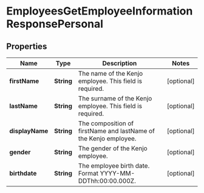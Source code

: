

# EmployeesGetEmployeeInformationResponsePersonal


## Properties

| Name | Type | Description | Notes |
|------------ | ------------- | ------------- | -------------|
|**firstName** | **String** | The name of the Kenjo employee. This field is required. |  [optional] |
|**lastName** | **String** | The surname of the Kenjo employee. This field is required. |  [optional] |
|**displayName** | **String** | The composition of firstName and lastName of the Kenjo employee. |  [optional] |
|**gender** | **String** | The gender of the Kenjo employee. |  [optional] |
|**birthdate** | **String** | The employee birth date. Format YYYY-MM-DDThh:00:00.000Z. |  [optional] |



